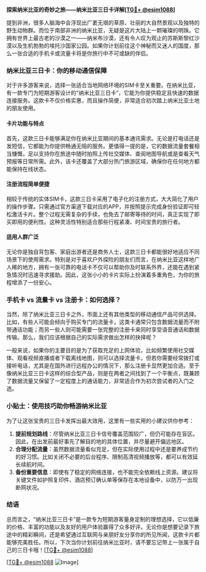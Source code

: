**探索纳米比亚的奇妙之旅——纳米比亚三日卡详解[[TG💪+ @esim1088](https://t.me/s/esim1088)]**

提到非洲，很多人脑海中会浮现出广袤无垠的草原、壮丽的大自然景观以及独特的野生动物群。而位于南部非洲的纳米比亚，无疑是这片大陆上一颗璀璨的明珠。它拥有世界上最古老的沙漠之一——纳米布沙漠，还有令人叹为观止的苏斯斯黎红沙漠以及生机勃勃的埃托沙国家公园。如果你计划前往这个神秘而又迷人的国度，那么一张合适的手机卡或流量卡将是你旅行中不可或缺的伴侣。

### 纳米比亚三日卡：你的移动通信保障

对于许多游客来说，选择一张适合当地网络环境的SIM卡至关重要。在纳米比亚，有一款专门为短期游客设计的“纳米比亚三日卡”，它能为你提供稳定且快速的数据连接服务。这款卡不仅价格实惠，而且操作简便，非常适合初次踏上纳米比亚土地的朋友使用。

#### 卡片功能与特点

首先，这款三日卡能够满足你在纳米比亚期间的基本通讯需求。无论是打电话还是发短信，它都能为你提供畅通无阻的服务。更值得一提的是，它的数据流量套餐相当慷慨，足以支持你在旅途中随时拍照上传社交媒体、查阅地图导航或是查看天气预报等日常所需。此外，该卡还覆盖了大部分热门旅游区域，确保你在任何地方都能保持在线状态。

#### 注册流程简单便捷

相较于传统的实体SIM卡，这款三日卡采用了电子化的注册方式，大大简化了用户的操作步骤。只需通过官方渠道下载对应的APP，并按照提示完成身份验证即可轻松激活卡片。整个过程无需复杂的手续，也免去了邮寄等待的时间，真正实现了即买即用的便利性。这种灵活性特别适合那些行程紧凑、时间宝贵的旅行者。

#### 适用人群广泛

无论你是独自背包客、家庭出游者还是商务人士，这款三日卡都能很好地适应不同场景下的使用需求。特别是对于喜欢户外探险的朋友们而言，在纳米比亚这样地广人稀的地方，拥有一张可靠的电话卡不仅可以帮助你及时联系外界，还能在遇到紧急情况时迅速寻求援助。因此，这张小小的卡片实际上扮演着多重角色，为你的旅程增添了一份安心。

### 手机卡 vs 流量卡 vs 注册卡：如何选择？

当然，除了纳米比亚三日卡之外，市面上还有其他类型的移动通信产品可供选择。比如，有些人可能会倾向于购买专门的流量卡，这类卡通常只包含数据流量而不附带通话功能；而另一些人则可能需要一张完整的注册卡来同时享受语音通话和数据传输。那么，我们应该根据自己的实际需求做出怎样的抉择呢？

一般来说，如果你的主要目的是为了获取充足的上网体验，比如频繁使用社交媒体、观看视频直播或者下载离线地图，则可以选择流量卡。但若你需要经常拨打或接听电话，尤其是在国外进行远程办公的情况下，那么注册卡显然更加合适。至于像纳米比亚三日卡这样的综合型产品，则是在两者之间找到了一个平衡点，既兼顾了数据流量又保留了一定程度上的通话能力，非常适合作为初次尝试者的入门之选。

### 小贴士：使用技巧助你畅游纳米比亚

为了让这张宝贵的三日卡发挥出最大效用，这里有一些实用的小建议供你参考：

1. **提前规划路线**：尽管纳米比亚三日卡信号覆盖范围较广，但仍可能存在盲区。因此，在出发前最好事先了解目的地的具体位置，并尽量避开偏远地区。
2. **合理分配流量**：虽然数据流量看似充足，但在实际使用过程中还是要养成节约的好习惯。比如关闭不必要的后台程序、限制高清视频播放等，都可以有效延长续航时间。
3. **备份重要信息**：即使有了稳定的网络连接，也不能完全依赖线上资源。建议将关键文件如护照复印件、酒店预订确认单等保存在本地设备中，以防万一出现断网状况。

### 结语

总而言之，“纳米比亚三日卡”是一款专为短期游客量身定制的理想选择，它以低廉的价格、丰富的功能以及友好的用户体验赢得了众多好评。无论你是想要记录下旅途中的精彩瞬间，还是希望通过互联网与亲朋好友分享你的所见所闻，这款卡片都能够完美胜任。所以，下次当你计划前往纳米比亚时，请不要忘记带上一张属于自己的三日卡哦！[[TG💪+ @esim1088](https://t.me/s/esim1088)]

[[TG💪+ @esim1088](https://t.me/s/esim1088) ![Image](https://i.postimg.cc/4NQfJmqS/Snipaste-2025-05-13-00-14-12.png)]